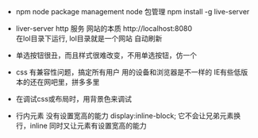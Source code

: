  - npm node package management node 包管理
   npm install -g live-server
 - liver-server http 服务 网站的本质
   http://localhost:8080  
   在lol目录下运行, lol目录就是一个网站
   自动刷新
   


- 单选按钮很丑，而且样式很难改变，不用单选按钮，仿一个
- css 有兼容性问题，搞定所有用户 用的设备和浏览器是不一样的
  IE有些低版本的还在网吧里，拼多多里 
- 在调试css或布局时，用背景色来调试
- 行内元素 没有设置宽高的能力
  display:inline-block; 它不会让兄弟元素换行，inline
  同时又让元素有设置宽高的能力 